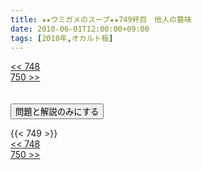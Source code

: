 ```yaml
---
title: ★★ウミガメのスープ★★749杯目　他人の墓味
date: 2010-06-01T12:00:00+09:00
tags: [2010年,オカルト板]
---
```

<div class="th_left"><a href="../748"><< 748</a></div>
<div class="th_right"><a href="../750">750 >></a></div>
<br><br>
<script src="../../js/cupsoup.js"></script>
<form>
<input type="button" value="問題と解説のみにする" onClick="toggleCupsoup()">
</form>
{{< 749 >}}
<div class="th_left"><a href="../748"><< 748</a></div>
<div class="th_right"><a href="../750">750 >></a></div>
